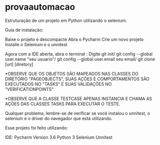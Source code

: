 # provaautomacao
Estruturação de um projeto em Python utilizando o selenium.

Guia de instalação:

Baixe o projeto e descompacte
Abra o Pycharm
Crie um novo projeto
Installe o Selenium e o unnitest

Agora com a IDE aberta, abra o terminal : 
Digite git init/
git config --global user.name "seu usuario"/
git config --global user.email seu email/
git clone [url] [diretory]



*OBSERVE QUE OS OBJETOS SÃO MAPEADOS NAS CLASSES DO DIRETÓRIO "PAGEOBJECTS", SUAS AÇÕES E COMPORTAMENTOS SÃO EXECUTADOS NO "TASKS" 
E SUAS VALIDAÇÕES NO "VERIFICATIONPOINTS".


*OBSERVE QUE A CLASSE TESTCASE APENAS INSTANCIA E CHAMA AS AÇÕES DAS CLASSES TASKS PARA EXECUTAR O TESTE.

Qualquer problema, lembre-se de verificar se você instalou o unnitest, o selenium e o driver do navegador que está utilizando.

Esse projeto foi feito utilizando:

IDE: Pycharm Version 3.6
Python 3
Selenium
Unnitest
